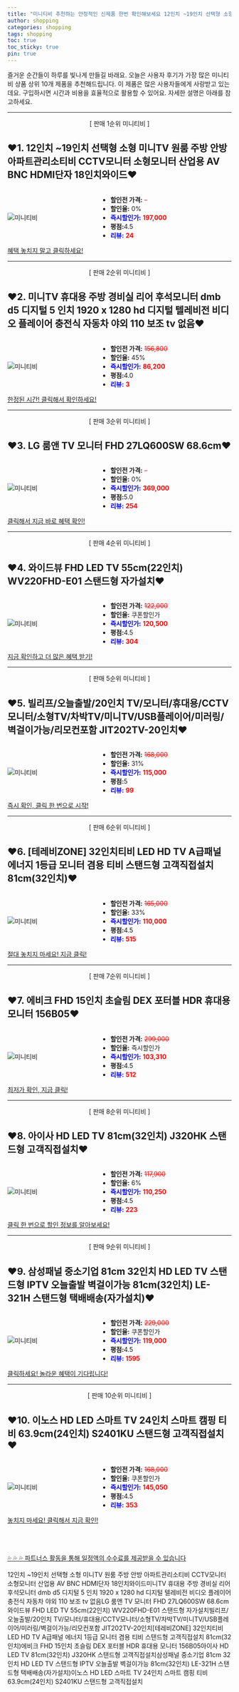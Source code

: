 ```yaml
---
title: "미니티비 추천하는 안정적인 신제품 한번 확인해보세요 12인치 ~19인치 선택형 소형 미니TV"
author: shopping
categories: shopping
tags: shopping
toc: true
toc_sticky: true
pin: true
---
```

즐거운 순간들이 하루를 빛나게 만들길 바래요. 오늘은 사용자 후기가 가장 많은 미니티비 상품 상위 10개 제품을 추천해드립니다. 이 제품은 많은 사용자들에게 사랑받고 있는데요. 구입하시면 시간과 비용을 효율적으로 활용할 수 있어요. 자세한 설명은 아래를 참고하세요.

---
<p class="toplist" style="margin: 0 auto; display: block; width: fit-content;">[ 판매 1순위 미니티비 ]</p>

<h2><strong>❤️1. 12인치 ~19인치 선택형 소형 미니TV 원룸 주방 안방 아파트관리소티비 CCTV모니터 소형모니터 산업용 AV BNC HDMI단자 18인치와이드❤️</strong></h2>

<div style="display: flex; align-items: center;">
    <div style="flex: 0.4;">
        <img src="https://thumbnail7.coupangcdn.com/thumbnails/remote/230x230ex/image/vendor_inventory/1b32/2cd98b28615f1d44c9c5e0b14a9fd2216a9edd57dd906bf64a440ff5f853.jpeg" alt="미니티비" style="max-width: 100%;">
    </div>
    <div style="flex: 0.6; margin-left: 10px;">
        <ul>
            <li><strong>할인전 가격:</strong> <del style="color: red;">-</del></li>
            <li><strong>할인율:</strong> 0%</li>
            <li><span style='color:blue'><strong>즉시할인가:</strong></span> <span style='color:red'><strong>197,000</strong></span></li>
            <li><strong>평점:</strong>4.5</li>
            <li><span style='color:blue'><strong>리뷰:</strong></span> <span style='color:red'><strong>24</strong></span></li>
        </ul>
    </div>
</div>
<div class="center">
    <a href="https://William4Davisa.github.io?lptag=AF9450613&subid=githubio&pageKey=5455133825&traceid=V0-153&itemId=8336243852&vendorItemId=75624072143" class="myButton">
        혜택 놓치지 말고 클릭하세요!
    </a>
</div>


---
<p class="toplist" style="margin: 0 auto; display: block; width: fit-content;">[ 판매 2순위 미니티비 ]</p>

<h2><strong>❤️2. 미니TV 휴대용 주방 경비실 리어 후석모니터 dmb d5 디지털 5 인치 1920 x 1280 hd 디지털 텔레비전 비디오 플레이어 충전식 자동차 야외 110 보조 tv 없음❤️</strong></h2>

<div style="display: flex; align-items: center;">
    <div style="flex: 0.4;">
        <img src="https://thumbnail10.coupangcdn.com/thumbnails/remote/230x230ex/image/vendor_inventory/e80d/cfaadc04bb460112ed2b82c3cb1c398d674d2cc069a4906a97dd5ad3c49c.jpg" alt="미니티비" style="max-width: 100%;">
    </div>
    <div style="flex: 0.6; margin-left: 10px;">
        <ul>
            <li><strong>할인전 가격:</strong> <del style="color: red;">156,800</del></li>
            <li><strong>할인율:</strong> 45%</li>
            <li><span style='color:blue'><strong>즉시할인가:</strong></span> <span style='color:red'><strong>86,200</strong></span></li>
            <li><strong>평점:</strong>4.0</li>
            <li><span style='color:blue'><strong>리뷰:</strong></span> <span style='color:red'><strong>3</strong></span></li>
        </ul>
    </div>
</div>
<div class="center">
    <a href="https://William4Davisa.github.io?lptag=AF9450613&subid=githubio&pageKey=6969250672&traceid=V0-153&itemId=16994681184&vendorItemId=90538040768" class="myButton">
        한정된 시간! 클릭해서 확인하세요!
    </a>
</div>


---
<p class="toplist" style="margin: 0 auto; display: block; width: fit-content;">[ 판매 3순위 미니티비 ]</p>

<h2><strong>❤️3. LG 룸앤 TV 모니터 FHD 27LQ600SW 68.6cm❤️</strong></h2>

<div style="display: flex; align-items: center;">
    <div style="flex: 0.4;">
        <img src="https://thumbnail6.coupangcdn.com/thumbnails/remote/230x230ex/image/retail/images/467436231274536-2d1c2b96-2f81-496e-987c-2e3a24e252c5.jpg" alt="미니티비" style="max-width: 100%;">
    </div>
    <div style="flex: 0.6; margin-left: 10px;">
        <ul>
            <li><strong>할인전 가격:</strong> <del style="color: red;">-</del></li>
            <li><strong>할인율:</strong> 0%</li>
            <li><span style='color:blue'><strong>즉시할인가:</strong></span> <span style='color:red'><strong>369,000</strong></span></li>
            <li><strong>평점:</strong>5.0</li>
            <li><span style='color:blue'><strong>리뷰:</strong></span> <span style='color:red'><strong>254</strong></span></li>
        </ul>
    </div>
</div>
<div class="center">
    <a href="https://William4Davisa.github.io?lptag=AF9450613&subid=githubio&pageKey=7397992527&traceid=V0-153&itemId=19141897056&vendorItemId=86261142712" class="myButton">
        클릭해서 지금 바로 혜택 확인!
    </a>
</div>


---
<p class="toplist" style="margin: 0 auto; display: block; width: fit-content;">[ 판매 4순위 미니티비 ]</p>

<h2><strong>❤️4. 와이드뷰 FHD LED TV 55cm(22인치) WV220FHD-E01 스탠드형 자가설치❤️</strong></h2>

<div style="display: flex; align-items: center;">
    <div style="flex: 0.4;">
        <img src="https://thumbnail6.coupangcdn.com/thumbnails/remote/230x230ex/image/retail/images/14930569719358-da6fcccf-d8eb-4a8e-9b04-6ddd94dd333a.jpg" alt="미니티비" style="max-width: 100%;">
    </div>
    <div style="flex: 0.6; margin-left: 10px;">
        <ul>
            <li><strong>할인전 가격:</strong> <del style="color: red;">122,000</del></li>
            <li><strong>할인율:</strong> 쿠폰할인가</li>
            <li><span style='color:blue'><strong>즉시할인가:</strong></span> <span style='color:red'><strong>120,500</strong></span></li>
            <li><strong>평점:</strong>4.5</li>
            <li><span style='color:blue'><strong>리뷰:</strong></span> <span style='color:red'><strong>304</strong></span></li>
        </ul>
    </div>
</div>
<div class="center">
    <a href="https://William4Davisa.github.io?lptag=AF9450613&subid=githubio&pageKey=1301437224&traceid=V0-153&itemId=2315275446&vendorItemId=70312009223" class="myButton">
        지금 확인하고 더 많은 혜택 받기!
    </a>
</div>


---
<p class="toplist" style="margin: 0 auto; display: block; width: fit-content;">[ 판매 5순위 미니티비 ]</p>

<h2><strong>❤️5. 빌리프/오늘출발/20인치 TV/모니터/휴대용/CCTV모니터/소형TV/차박TV/미니TV/USB플레이어/미러링/벽걸이가능/리모컨포함 JIT202TV-20인치❤️</strong></h2>

<div style="display: flex; align-items: center;">
    <div style="flex: 0.4;">
        <img src="https://thumbnail9.coupangcdn.com/thumbnails/remote/230x230ex/image/vendor_inventory/d1ba/604400d003286e0750f20e28eb6470aa66bdc9a5aa44d8a90cd7e3dcaa35.png" alt="미니티비" style="max-width: 100%;">
    </div>
    <div style="flex: 0.6; margin-left: 10px;">
        <ul>
            <li><strong>할인전 가격:</strong> <del style="color: red;">168,000</del></li>
            <li><strong>할인율:</strong> 31%</li>
            <li><span style='color:blue'><strong>즉시할인가:</strong></span> <span style='color:red'><strong>115,000</strong></span></li>
            <li><strong>평점:</strong>5</li>
            <li><span style='color:blue'><strong>리뷰:</strong></span> <span style='color:red'><strong>99</strong></span></li>
        </ul>
    </div>
</div>
<div class="center">
    <a href="https://William4Davisa.github.io?lptag=AF9450613&subid=githubio&pageKey=8200153966&traceid=V0-153&itemId=23503166280&vendorItemId=90529592941" class="myButton">
        즉시 확인, 클릭 한 번으로 시작!
    </a>
</div>


---
<p class="toplist" style="margin: 0 auto; display: block; width: fit-content;">[ 판매 6순위 미니티비 ]</p>

<h2><strong>❤️6. [테레비ZONE] 32인치티비 LED HD TV A급패널 에너지 1등급 모니터 겸용 티비 스탠드형 고객직접설치 81cm(32인치)❤️</strong></h2>

<div style="display: flex; align-items: center;">
    <div style="flex: 0.4;">
        <img src="https://thumbnail10.coupangcdn.com/thumbnails/remote/230x230ex/image/vendor_inventory/6d0d/28972c1110fcd20303f1fa88b5cefd7824aeffa91fc403a4da2472cc26a1.jpg" alt="미니티비" style="max-width: 100%;">
    </div>
    <div style="flex: 0.6; margin-left: 10px;">
        <ul>
            <li><strong>할인전 가격:</strong> <del style="color: red;">165,000</del></li>
            <li><strong>할인율:</strong> 33%</li>
            <li><span style='color:blue'><strong>즉시할인가:</strong></span> <span style='color:red'><strong>110,000</strong></span></li>
            <li><strong>평점:</strong>4.5</li>
            <li><span style='color:blue'><strong>리뷰:</strong></span> <span style='color:red'><strong>515</strong></span></li>
        </ul>
    </div>
</div>
<div class="center">
    <a href="https://William4Davisa.github.io?lptag=AF9450613&subid=githubio&pageKey=7631725226&traceid=V0-153&itemId=20256745246&vendorItemId=87075421666" class="myButton">
        절대 놓치지 마세요! 지금 클릭!
    </a>
</div>


---
<p class="toplist" style="margin: 0 auto; display: block; width: fit-content;">[ 판매 7순위 미니티비 ]</p>

<h2><strong>❤️7. 에비크 FHD 15인치 초슬림 DEX 포터블 HDR 휴대용 모니터 156B05❤️</strong></h2>

<div style="display: flex; align-items: center;">
    <div style="flex: 0.4;">
        <img src="https://thumbnail8.coupangcdn.com/thumbnails/remote/230x230ex/image/vendor_inventory/5db9/42a24dbdbb1d5f278d11e4cc90a1b24d7ce2c43cbf8b976d5b7f6093f75c.jpg" alt="미니티비" style="max-width: 100%;">
    </div>
    <div style="flex: 0.6; margin-left: 10px;">
        <ul>
            <li><strong>할인전 가격:</strong> <del style="color: red;">299,000</del></li>
            <li><strong>할인율:</strong> 즉시할인가</li>
            <li><span style='color:blue'><strong>즉시할인가:</strong></span> <span style='color:red'><strong>103,310</strong></span></li>
            <li><strong>평점:</strong>4.5</li>
            <li><span style='color:blue'><strong>리뷰:</strong></span> <span style='color:red'><strong>512</strong></span></li>
        </ul>
    </div>
</div>
<div class="center">
    <a href="https://William4Davisa.github.io?lptag=AF9450613&subid=githubio&pageKey=6344794995&traceid=V0-153&itemId=13326246098&vendorItemId=80648226519" class="myButton">
        최저가 확인, 지금 클릭!
    </a>
</div>


---
<p class="toplist" style="margin: 0 auto; display: block; width: fit-content;">[ 판매 8순위 미니티비 ]</p>

<h2><strong>❤️8. 아이사 HD LED TV 81cm(32인치) J320HK 스탠드형 고객직접설치❤️</strong></h2>

<div style="display: flex; align-items: center;">
    <div style="flex: 0.4;">
        <img src="https://thumbnail7.coupangcdn.com/thumbnails/remote/230x230ex/image/retail/images/524009214715361-ee93fe7a-16b6-466e-9f78-1244b4c968f6.jpg" alt="미니티비" style="max-width: 100%;">
    </div>
    <div style="flex: 0.6; margin-left: 10px;">
        <ul>
            <li><strong>할인전 가격:</strong> <del style="color: red;">117,900</del></li>
            <li><strong>할인율:</strong> 6%</li>
            <li><span style='color:blue'><strong>즉시할인가:</strong></span> <span style='color:red'><strong>110,250</strong></span></li>
            <li><strong>평점:</strong>4.5</li>
            <li><span style='color:blue'><strong>리뷰:</strong></span> <span style='color:red'><strong>223</strong></span></li>
        </ul>
    </div>
</div>
<div class="center">
    <a href="https://William4Davisa.github.io?lptag=AF9450613&subid=githubio&pageKey=6715521853&traceid=V0-153&itemId=15605556575&vendorItemId=82823819403" class="myButton">
        클릭 한 번으로 할인 정보를 알아보세요!
    </a>
</div>


---
<p class="toplist" style="margin: 0 auto; display: block; width: fit-content;">[ 판매 9순위 미니티비 ]</p>

<h2><strong>❤️9. 삼성패널 중소기업 81cm 32인치 HD LED TV 스탠드형 IPTV 오늘출발 벽걸이가능 81cm(32인치) LE-321H 스탠드형 택배배송(자가설치)❤️</strong></h2>

<div style="display: flex; align-items: center;">
    <div style="flex: 0.4;">
        <img src="https://thumbnail10.coupangcdn.com/thumbnails/remote/230x230ex/image/vendor_inventory/a65e/8475bada7c5c632beb2a76f4027e6d4c39da511d17c2dedd2e8bcc7f35be.jpg" alt="미니티비" style="max-width: 100%;">
    </div>
    <div style="flex: 0.6; margin-left: 10px;">
        <ul>
            <li><strong>할인전 가격:</strong> <del style="color: red;">229,000</del></li>
            <li><strong>할인율:</strong> 쿠폰할인가</li>
            <li><span style='color:blue'><strong>즉시할인가:</strong></span> <span style='color:red'><strong>119,000</strong></span></li>
            <li><strong>평점:</strong>4.5</li>
            <li><span style='color:blue'><strong>리뷰:</strong></span> <span style='color:red'><strong>1595</strong></span></li>
        </ul>
    </div>
</div>
<div class="center">
    <a href="https://William4Davisa.github.io?lptag=AF9450613&subid=githubio&pageKey=7621158806&traceid=V0-153&itemId=20205910703&vendorItemId=88741912024" class="myButton">
        클릭하세요! 놀라운 혜택이 기다립니다!
    </a>
</div>


---
<p class="toplist" style="margin: 0 auto; display: block; width: fit-content;">[ 판매 10순위 미니티비 ]</p>

<h2><strong>❤️10. 이노스 HD LED 스마트 TV 24인치 스마트 캠핑 티비 63.9cm(24인치) S2401KU 스탠드형 고객직접설치❤️</strong></h2>

<div style="display: flex; align-items: center;">
    <div style="flex: 0.4;">
        <img src="https://thumbnail6.coupangcdn.com/thumbnails/remote/230x230ex/image/retail/images/1163022580581008-79215106-34ad-460c-8a6f-0b1da27650bd.jpg" alt="미니티비" style="max-width: 100%;">
    </div>
    <div style="flex: 0.6; margin-left: 10px;">
        <ul>
            <li><strong>할인전 가격:</strong> <del style="color: red;">168,000</del></li>
            <li><strong>할인율:</strong> 쿠폰할인가</li>
            <li><span style='color:blue'><strong>즉시할인가:</strong></span> <span style='color:red'><strong>145,050</strong></span></li>
            <li><strong>평점:</strong>4.5</li>
            <li><span style='color:blue'><strong>리뷰:</strong></span> <span style='color:red'><strong>353</strong></span></li>
        </ul>
    </div>
</div>
<div class="center">
    <a href="https://William4Davisa.github.io?lptag=AF9450613&subid=githubio&pageKey=6098036648&traceid=V0-153&itemId=11408952813&vendorItemId=78684894747" class="myButton">
        놓치지 마세요! 클릭해서 지금 확인!
    </a>
</div>

<br><br><br>[💦 💦 💦 파트너스 활동을 통해 일정액의 수수료를 제공받을 수 있습니다](https://link.coupang.com/a/bcpT2c)<br><br>12인치 ~19인치 선택형 소형 미니TV 원룸 주방 안방 아파트관리소티비 CCTV모니터 소형모니터 산업용 AV BNC HDMI단자 18인치와이드미니TV 휴대용 주방 경비실 리어 후석모니터 dmb d5 디지털 5 인치 1920 x 1280 hd 디지털 텔레비전 비디오 플레이어 충전식 자동차 야외 110 보조 tv 없음LG 룸앤 TV 모니터 FHD 27LQ600SW 68.6cm와이드뷰 FHD LED TV 55cm(22인치) WV220FHD-E01 스탠드형 자가설치빌리프/오늘출발/20인치 TV/모니터/휴대용/CCTV모니터/소형TV/차박TV/미니TV/USB플레이어/미러링/벽걸이가능/리모컨포함 JIT202TV-20인치[테레비ZONE] 32인치티비 LED HD TV A급패널 에너지 1등급 모니터 겸용 티비 스탠드형 고객직접설치 81cm(32인치)에비크 FHD 15인치 초슬림 DEX 포터블 HDR 휴대용 모니터 156B05아이사 HD LED TV 81cm(32인치) J320HK 스탠드형 고객직접설치삼성패널 중소기업 81cm 32인치 HD LED TV 스탠드형 IPTV 오늘출발 벽걸이가능 81cm(32인치) LE-321H 스탠드형 택배배송(자가설치)이노스 HD LED 스마트 TV 24인치 스마트 캠핑 티비 63.9cm(24인치) S2401KU 스탠드형 고객직접설치